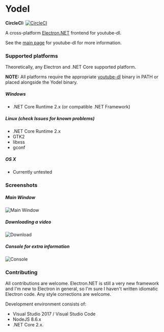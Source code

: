 # Yodel
**CircleCI:** [![CircleCI](https://circleci.com/gh/BrianAllred/Yodel.svg?style=svg)](https://circleci.com/gh/BrianAllred/Yodel)

A cross-platform [Electron.NET](https://github.com/ElectronNET/Electron.NET) frontend for youtube-dl.

See the [main page](https://rg3.github.io/youtube-dl/) for youtube-dl for more information.

### Supported platforms
Theoretically, any Electron and .NET Core supported platform.

**NOTE:** All platforms require the appropriate [youtube-dl](https://rg3.github.io/youtube-dl/) binary in PATH or placed alongside the Yodel binary.

##### Windows
* .NET Core Runtime 2.x (or compatible .NET Framework)

##### Linux (check Issues for known problems)
* .NET Core Runtime 2.x
* GTK2
* libxss
* gconf

##### OS X
* Currently untested

### Screenshots
##### Main Window
![Main Window](../screenshots/Screenshots/main.png?raw=true)

##### Downloading a video
![Download](../screenshots/Screenshots/download.png?raw=true)

##### Console for extra information
![Console](../screenshots/Screenshots/console.png?raw=true)

### Contributing
All contributions are welcome. Electron.NET is still a very new framework and I'm new to Electron in general, so I'm sure I haven't written idiomatic Electron code. Any style corrections are welcome.

Development environment consists of:

* Visual Studio 2017 / Visual Studio Code
* NodeJS 8.6.x
* .NET Core 2.x.